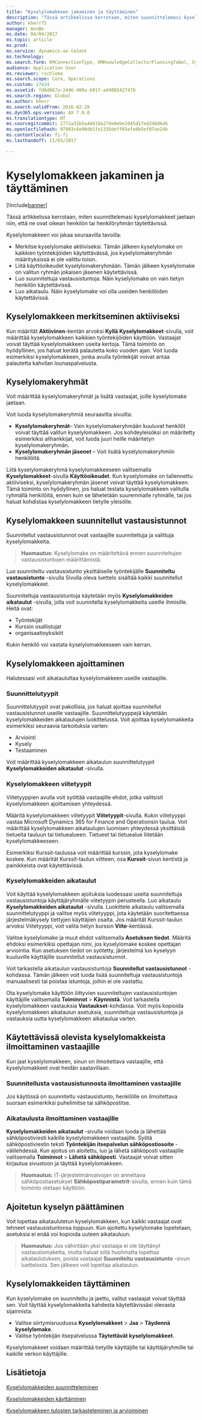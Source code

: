 ```yaml
---
title: "Kyselylomakkeen jakaminen ja täyttäminen"
description: "Tässä artikkelissa kerrotaan, miten suunnittelemasi kyselylomakkeet jaetaan niin, että ne ovat oikean henkilön tai henkilöryhmän täytettävissä."
author: kherr75
manager: AnnBe
ms.date: 04/04/2017
ms.topic: article
ms.prod: 
ms.service: dynamics-ax-talent
ms.technology: 
ms.search.form: KMConnectionType, KMKnowledgeCollectorPlanningTabel, SysEmailParameters
audience: Application User
ms.reviewer: rschloma
ms.search.scope: Core, Operations
ms.custom: 17424
ms.assetid: fd8d867a-2446-400a-b91f-ad4085427470
ms.search.region: Global
ms.author: kherr
ms.search.validFrom: 2016-02-28
ms.dyn365.ops.version: AX 7.0.0
ms.translationtype: HT
ms.sourcegitcommit: 2771a31b5a4d418a27de0ebe1945d1fed2d8d6d6
ms.openlocfilehash: 97003c6e90db1fe1335deff65efe6b5ef07ae24b
ms.contentlocale: fi-fi
ms.lasthandoff: 11/03/2017

---
```


# <a name="distribute-and-complete-a-questionnaire"></a>Kyselylomakkeen jakaminen ja täyttäminen

[!include[banner](includes/banner.md)]


Tässä artikkelissa kerrotaan, miten suunnittelemasi kyselylomakkeet jaetaan niin, että ne ovat oikean henkilön tai henkilöryhmän täytettävissä. 

Kyselylomakkeen voi jakaa seuraavilla tavoilla:

-   Merkitse kyselylomake aktiiviseksi. Tämän jälkeen kyselylomake on kaikkien työntekijöiden käytettävässä, jos kyselylomakeryhmän määrityksissä ei ole valittu toisin.
-   Liitä käyttöoikeudet kyselylomakeryhmään. Tämän jälkeen kyselylomake on valitun ryhmän jokaisen jäsenen käytettävissä.
-   Luo suunniteltuja vastausistuntoja. Näin kyselylomake on vain tietyn henkilön käytettävissä.
-   Luo aikataulu. Näin kyselylomake voi olla useiden henkilöiden käytettävissä.

## <a name="marking-a-questionnaire-as-active"></a>Kyselylomakkeen merkitseminen aktiiviseksi
Kun määrität **Aktiivinen**-kentän arvoksi **Kyllä** **Kyselylomakkeet**-sivulla, voit määrittää kyselylomakkeen kaikkien työntekijöiden käyttöön. Vastaajat voivat täyttää kyselylomakkeen useita kertoja. Tämä toiminto on hyödyllinen, jos haluat kerätä palautetta koko vuoden ajan. Voit luoda esimerkiksi kyselylomakkeen, jonka avulla työntekijät voivat antaa palautetta kahvilan lounaspalvelusta.

## <a name="questionnaire-groups"></a>Kyselylomakeryhmät
Voit määrittää kyselylomakeryhmät ja lisätä vastaajat, joille kyselylomake jaetaan. 

Voit luoda kyselylomakeryhmiä seuraavilta sivuilta:

-   **Kyselylomakeryhmät**– Vain kyselylomakeryhmään kuuluvat henkilöt voivat täyttää valitun kyselylomakkeen. Jos kohdeyleisöksi on määritetty esimerkiksi alihankkijat, voit luoda juuri heille määritetyn kyselylomakeryhmän.
-   **Kyselylomakeryhmän jäsenet** – Voit lisätä kyselylomakeryhmiin henkilöitä.

Liitä kyselylomakeryhmä kyselylomakkeeseen valitsemalla **Kyselylomakkeet**-sivulla **Käyttöoikeudet**. Kun kyselylomake on tallennettu aktiiviseksi, kyselylomakeryhmän jäsenet voivat täyttää kyselylomakkeen. Tämä toiminto on hyödyllinen, jos haluat testata kyselylomakkeen valitulla ryhmällä henkilöitä, ennen kuin se lähetetään suuremmalle ryhmälle, tai jos haluat kohdistaa kyselylomakkeen tietylle yleisölle.

## <a name="planned-answer-sessions-in-a-questionnaire"></a>Kyselylomakkeen suunnitellut vastausistunnot
Suunnitellut vastausistunnot ovat vastaajille suunniteltuja ja valittuja kyselylomakkeita. 

> **Huomautus:** Kyselylomake on määritettävä ennen suunniteltujen vastausistuntojen määrittämistä. 

Luo suunniteltu vastausistunto yksittäiselle työntekijälle **Suunniteltu vastausistunto** -sivulla Sivulla oleva luettelo sisältää kaikki suunnitellut kyselylomakkeet. 

Suunniteltuja vastausistuntoja käytetään myös **Kyselylomakkeiden aikataulut** -sivulla, jolla voit suunnitella kyselylomakkeita useille ihmisille. Heitä ovat:

-   Työntekijät
-   Kurssin osallistujat
-   organisaatioyksiköt

Kukin henkilö voi vastata kyselylomakkeeseen vain kerran.

## <a name="scheduling-a-questionnaire"></a>Kyselylomakkeen ajoittaminen
Halutessasi voit aikatauluttaa kyselylomakkeen useille vastaajille.

### <a name="planning-types"></a>Suunnittelutyypit

Suunnittelutyypit ovat pakollisia, jos haluat ajoittaa suunnitellut vastausistunnot useille vastaajille. Suunnittelutyyppejä käytetään kyselylomakkeiden aikataulujen luokittelussa. Voit ajoittaa kyselylomakkeita esimerkiksi seuraavia tarkoituksia varten:

-   Arviointi
-   Kysely
-   Testaaminen

Voit määrittää kyselylomakkeen aikataulun suunnittelutyypit **Kyselylomakkeiden aikataulut** -sivulla.

### <a name="reference-types-for-questionnaire"></a>Kyselylomakkeen viitetyypit

Viitetyyppien avulla voit syöttää vastaajille ehdot, jotka valitsisit kyselylomakkeen ajoittamisen yhteydessä. 

Määritä kyselylomakkeen viitetyypit **Viitetyypit**-sivulla. Kukin viitetyyppi vastaa Microsoft Dynamics 365 for Finance and Operationsin taulua. Voit määrittää kyselylomakkeen aikataulujen luomisen yhteydessä yksittäisiä tietueita tauluun tai tietuealueen. Tietueet tai tietuealue liitetään kyselylomakkeeseen. 

Esimerkiksi Kurssit-taulussa voit määrittää kurssin, jota kyselylomake koskee. Kun määrität Kurssit-taulun viitteen, osa **Kurssit**-sivun kentistä ja painikkeista ovat käytettävissä.

### <a name="questionnaire-schedules"></a>Kyselylomakkeiden aikataulut

Voit käyttää kyselylomakkeen ajoituksia luodessasi useita suunniteltuja vastausistuntoja käyttäjäryhmälle viitetyypin perusteella. Luo aikataulu **Kyselylomakkeiden aikataulut** -sivulla. Luokittele aikataulu valitsemalla suunnittelutyyppi ja valitse myös viitetyyppi, jota käytetään suoritettaessa järjestelmäkysely tiettyjen käyttäjien osalta. Jos määrität Kurssit-taulun arvoksi Viitetyyppi, voit valita tietyn kurssin **Viite**-kentässä. 

Valitse kyselylomake ja muut ehdot valitsemalla **Asetuksen tiedot**. Määritä ehdoksi esimerkiksi opettajan nimi, jos kyselylomake koskee opettajan arviointia. Kun asetuksen tiedot on syötetty, järjestelmä luo kyselyyn kuuluville käyttäjille suunnitellut vastausistunnot. 

Voit tarkastella aikataulun vastausistuntoja **Suunnitellut vastausistunnot** -kohdassa. Tämän jälkeen voit luoda lisää suunniteltuja vastausistuntoja manuaalisesti tai poistaa istuntoja, joihin ei ole vastattu. 

Ota kyselylomake käyttöön liittyvien suunniteltujen vastausistuntojen käyttäjille valitsemalla **Toiminnot** &gt; **Käynnistä**. Voit tarkastella kyselylomakkeen vastauksia **Vastaukset**-kohdassa. Voit myös kopioida kyselylomakkeen aikataulun asetuksia, suunniteltuja vastausistuntoja ja vastauksia uutta kyselylomakkeen aikataulua varten.

## <a name="notifying-respondents-about-questionnaires-that-are-available-to-them"></a>Käytettävissä olevista kyselylomakkeista ilmoittaminen vastaajille
Kun jaat kyselylomakkeen, sinun on ilmoitettava vastaajille, että kyselylomakkeet ovat heidän saatavillaan. 

### <a name="notifying-respondents-about-a-planned-answer-session"></a>Suunnitellusta vastausistunnosta ilmoittaminen vastaajille

Jos käytössä on suunniteltu vastausistunto, henkilölle on ilmoitettava suoraan esimerkiksi puhelimitse tai sähköpostitse.

### <a name="notifying-respondents-about-a-scheduling"></a>Aikataulusta ilmoittaminen vastaajille

**Kyselylomakkeiden aikataulut** -sivulla voidaan luoda ja lähettää sähköpostiviesti kaikille kyselylomakkeen vastaajille. Syötä sähköpostiviestin teksti **Työntekijän itsepalvelun sähköpostiosoite** -välilehdessä. Kun ajoitus on aloitettu, luo ja lähetä sähköposti vastaajille valitsemalla **Toiminnot** &gt; **Lähetä sähköposti**. Vastaajat voivat sitten kirjautua sivustoon ja täyttää kyselylomakkeen. 

> **Huomautus:** IT-järjestelmänvalvojan on annettava sähköpostiasetukset **Sähköpostiparametrit**-sivulla, ennen kuin tämä toiminto otetaan käyttöön.

## <a name="ending-a-scheduled-questionnaire"></a>Ajoitetun kyselyn päättäminen
Voit lopettaa aikataulutetun kyselylomakkeen, kun kaikki vastaajat ovat tehneet vastausistuntonsa loppuun. Kun ajoitettu kyselylomake lopetetaan, asetuksia ei enää voi kopioida uuteen aikatauluun. 

> **Huomautus:** Jos vähintään yksi vastaaja ei ole täyttänyt vastauslomaketta, mutta haluat siitä huolimatta lopettaa aikataulutuksen, poista vastaajat **Suunniteltu vastausistunto** -sivun luettelosta. Sen jälkeen voit lopettaa aikataulun.

## <a name="completing-questionnaires"></a>Kyselylomakkeiden täyttäminen
Kun kyselylomake on suunniteltu ja jaettu, valitut vastaajat voivat täyttää sen. Voit täyttää kyselylomakkeita kahdesta käytettävissäsi olevasta sijainnista:

-   Valitse siirtymisruudussa **Kyselylomakkeet** &gt; **Jaa** &gt; **Täydennä kyselylomake**.
-   Valitse työntekijän itsepalvelussa **Täytettävät kyselylomakkeet**.

Kyselylomakkeet voidaan määrittää tietyille käyttäjille tai käyttäjäryhmille tai kaikille verkon käyttäjille.

<a name="see-also"></a>Lisätietoja
--------

[Kyselylomakkeiden suunnitteleminen](design-questionnaires.md)

[Kyselylomakkeiden käyttäminen](questionnaires.md)

[Kyselylomakkeen tulosten tarkasteleminen ja arvioiminen](evaluate-questionnaire-results.md)



